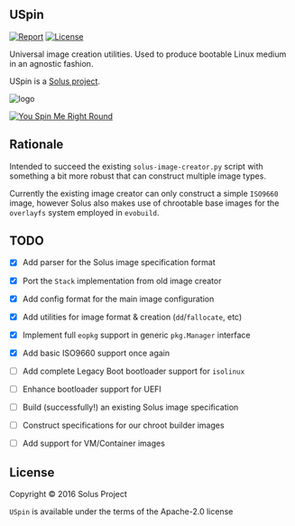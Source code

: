USpin
------

[![Report](https://goreportcard.com/badge/github.com/solus-project/USpin)](https://goreportcard.com/report/github.com/solus-project/USpin) [![License](https://img.shields.io/badge/License-Apache%202.0-blue.svg)](https://opensource.org/licenses/Apache-2.0)

Universal image creation utilities. Used to produce bootable Linux medium in an agnostic fashion.

USpin is a [Solus project](https://solus-project.com/).

![logo](https://build.solus-project.com/logo.png)


[![You Spin Me Right Round](https://img.youtube.com/vi/PGNiXGX2nLU/0.jpg)](https://www.youtube.com/watch?v=PGNiXGX2nLU)


Rationale
-------
Intended to succeed the existing `solus-image-creator.py` script with something a bit more robust that can construct multiple image types.

Currently the existing image creator can only construct a simple `ISO9660` image, however Solus also makes use of chrootable base images for the `overlayfs` system employed in `evobuild`.

TODO
----

 - [x] Add parser for the Solus image specification format
 - [x] Port the `Stack` implementation from old image creator
 - [x] Add config format for the main image configuration
 - [x] Add utilities for image format & creation (`dd`/`fallocate`, etc)
 - [x] Implement full `eopkg` support in generic `pkg.Manager` interface
 - [x] Add basic ISO9660 support once again
 - [ ] Add complete Legacy Boot bootloader support for `isolinux`
 - [ ] Enhance bootloader support for UEFI
 - [ ] Build (successfully!) an existing Solus image specification
 - [ ] Construct specifications for our chroot builder images
 - [ ] Add support for VM/Container images


License
-------

Copyright © 2016 Solus Project

`USpin` is available under the terms of the Apache-2.0 license

